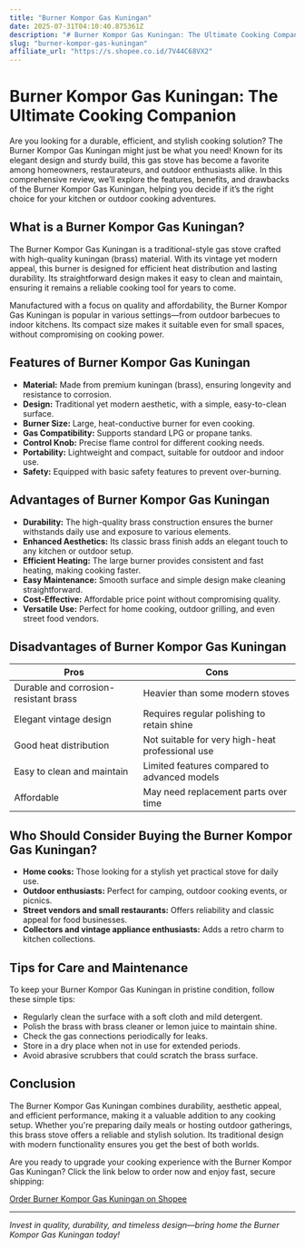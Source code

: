 ```yaml
---
title: "Burner Kompor Gas Kuningan"
date: 2025-07-31T04:10:40.875361Z
description: "# Burner Kompor Gas Kuningan: The Ultimate Cooking Companion..."
slug: "burner-kompor-gas-kuningan"
affiliate_url: "https://s.shopee.co.id/7V44C68VX2"
---
```

# Burner Kompor Gas Kuningan: The Ultimate Cooking Companion

Are you looking for a durable, efficient, and stylish cooking solution? The Burner Kompor Gas Kuningan might just be what you need! Known for its elegant design and sturdy build, this gas stove has become a favorite among homeowners, restaurateurs, and outdoor enthusiasts alike. In this comprehensive review, we’ll explore the features, benefits, and drawbacks of the Burner Kompor Gas Kuningan, helping you decide if it’s the right choice for your kitchen or outdoor cooking adventures.

## What is a Burner Kompor Gas Kuningan?

The Burner Kompor Gas Kuningan is a traditional-style gas stove crafted with high-quality kuningan (brass) material. With its vintage yet modern appeal, this burner is designed for efficient heat distribution and lasting durability. Its straightforward design makes it easy to clean and maintain, ensuring it remains a reliable cooking tool for years to come.

Manufactured with a focus on quality and affordability, the Burner Kompor Gas Kuningan is popular in various settings—from outdoor barbecues to indoor kitchens. Its compact size makes it suitable even for small spaces, without compromising on cooking power.

## Features of Burner Kompor Gas Kuningan

- **Material:** Made from premium kuningan (brass), ensuring longevity and resistance to corrosion.
- **Design:** Traditional yet modern aesthetic, with a simple, easy-to-clean surface.
- **Burner Size:** Large, heat-conductive burner for even cooking.
- **Gas Compatibility:** Supports standard LPG or propane tanks.
- **Control Knob:** Precise flame control for different cooking needs.
- **Portability:** Lightweight and compact, suitable for outdoor and indoor use.
- **Safety:** Equipped with basic safety features to prevent over-burning.

## Advantages of Burner Kompor Gas Kuningan

- **Durability:** The high-quality brass construction ensures the burner withstands daily use and exposure to various elements.
- **Enhanced Aesthetics:** Its classic brass finish adds an elegant touch to any kitchen or outdoor setup.
- **Efficient Heating:** The large burner provides consistent and fast heating, making cooking faster.
- **Easy Maintenance:** Smooth surface and simple design make cleaning straightforward.
- **Cost-Effective:** Affordable price point without compromising quality.
- **Versatile Use:** Perfect for home cooking, outdoor grilling, and even street food vendors.

## Disadvantages of Burner Kompor Gas Kuningan

| Pros                                     | Cons                                        |
|------------------------------------------|----------------------------------------------|
| Durable and corrosion-resistant brass  | Heavier than some modern stoves             |
| Elegant vintage design                  | Requires regular polishing to retain shine|
| Good heat distribution                  | Not suitable for very high-heat professional use |
| Easy to clean and maintain              | Limited features compared to advanced models|
| Affordable                                | May need replacement parts over time      |

## Who Should Consider Buying the Burner Kompor Gas Kuningan?

- **Home cooks:** Those looking for a stylish yet practical stove for daily use.
- **Outdoor enthusiasts:** Perfect for camping, outdoor cooking events, or picnics.
- **Street vendors and small restaurants:** Offers reliability and classic appeal for food businesses.
- **Collectors and vintage appliance enthusiasts:** Adds a retro charm to kitchen collections.

## Tips for Care and Maintenance

To keep your Burner Kompor Gas Kuningan in pristine condition, follow these simple tips:

- Regularly clean the surface with a soft cloth and mild detergent.
- Polish the brass with brass cleaner or lemon juice to maintain shine.
- Check the gas connections periodically for leaks.
- Store in a dry place when not in use for extended periods.
- Avoid abrasive scrubbers that could scratch the brass surface.

## Conclusion

The Burner Kompor Gas Kuningan combines durability, aesthetic appeal, and efficient performance, making it a valuable addition to any cooking setup. Whether you're preparing daily meals or hosting outdoor gatherings, this brass stove offers a reliable and stylish solution. Its traditional design with modern functionality ensures you get the best of both worlds.

Are you ready to upgrade your cooking experience with the Burner Kompor Gas Kuningan? Click the link below to order now and enjoy fast, secure shipping:

[Order Burner Kompor Gas Kuningan on Shopee](https://s.shopee.co.id/7V44C68VX2)

---

*Invest in quality, durability, and timeless design—bring home the Burner Kompor Gas Kuningan today!*